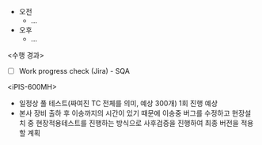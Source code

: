 - 오전
	- ...
- 오후
	- ...

<수행 경과>
- [ ] Work progress check (Jira) - SQA

\<iPIS-600MH>
- 일정상 풀 테스트(짜여진 TC 전체를 의미, 예상 300개) 1회 진행 예상
- 본사 장비 출하 후 이송까지의 시간이 있기 때문에 이송중 버그를 수정하고 현장설치 중 현장적용테스트를 진행하는 방식으로 사후검증을 진행하여 최종 버전을 적용할 계획